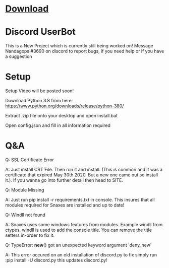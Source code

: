 # [Download](https://github.com/Nandagopal-cmd/userbot/releases/download/1.0/userbot.zip)

# Discord UserBot
This is a New Project which is currently still being worked on!
Message Nandagopal#3690 on discord to report bugs, if you need help or if you have a suggestion

# Setup
Setup Video will be posted soon!

Download Python 3.8 from here: https://www.python.org/downloads/release/python-380/

Extract .zip file onto your desktop and open install.bat

Open config.json and fill in all information required


# Q&A
Q: SSL Certificate Error

A: Just install CRT File. Then run it and install. (This is common and it was a certificate that expired May 30th 2020. But a new one came out so install it.). If you wanna go into further detail then head to SITE.

Q: Module Missing

A: Just run pip install -r requirements.txt in console. This insures that all modules required for Snaxes are installed and up to date!

Q: Windll not found

A: Snaxes uses some windows features from modules. Example windll from ctypes. windll is used to add the console title. You can remove the title setters in-order to fix it.

Q: TypeError: __new__() got an unexpected keyword argument 'deny_new'

A: This error occured on an old installation of discord.py to fix simply run :pip install -U discord.py this updates discord.py!
